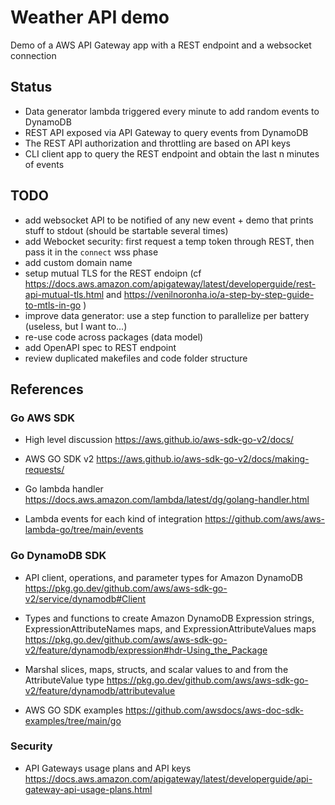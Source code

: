 # Weather API demo

Demo of a AWS API Gateway app with a REST endpoint and a websocket connection

## Status

- Data generator lambda triggered every minute to add random events to DynamoDB
- REST API exposed via API Gateway to query events from DynamoDB
- The REST API authorization and throttling are based on API keys
- CLI client app to query the REST endpoint and obtain the last n minutes of events

## TODO

* add websocket API to be notified of any new event + demo that prints stuff to stdout (should be startable several times)
* add Webocket security: first request a temp token through REST, then pass it in the `connect` wss phase
* add custom domain name
* setup mutual TLS for the REST endoipn (cf https://docs.aws.amazon.com/apigateway/latest/developerguide/rest-api-mutual-tls.html
   and https://venilnoronha.io/a-step-by-step-guide-to-mtls-in-go )
* improve data generator: use a step function to parallelize per battery (useless, but I want to...)
* re-use code across packages (data model)
* add OpenAPI spec to REST endpoint
* review duplicated makefiles and code folder structure

## References

### Go AWS SDK

* High level discussion
  https://aws.github.io/aws-sdk-go-v2/docs/

* AWS GO SDK v2
  https://aws.github.io/aws-sdk-go-v2/docs/making-requests/ 

* Go lambda handler
  https://docs.aws.amazon.com/lambda/latest/dg/golang-handler.html
  
* Lambda events for each kind of integration
  https://github.com/aws/aws-lambda-go/tree/main/events

### Go DynamoDB SDK  

* API client, operations, and parameter types for Amazon DynamoDB
  https://pkg.go.dev/github.com/aws/aws-sdk-go-v2/service/dynamodb#Client

* Types and functions to create Amazon DynamoDB Expression strings, ExpressionAttributeNames maps, and ExpressionAttributeValues maps
  https://pkg.go.dev/github.com/aws/aws-sdk-go-v2/feature/dynamodb/expression#hdr-Using_the_Package

* Marshal slices, maps, structs, and scalar values to and from the AttributeValue type
  https://pkg.go.dev/github.com/aws/aws-sdk-go-v2/feature/dynamodb/attributevalue

* AWS GO SDK examples
  https://github.com/awsdocs/aws-doc-sdk-examples/tree/main/go

### Security

* API Gateways usage plans and API keys
  https://docs.aws.amazon.com/apigateway/latest/developerguide/api-gateway-api-usage-plans.html
  
